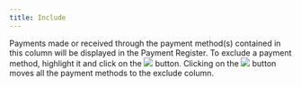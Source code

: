 ```yaml
---
title: Include
---
```



Payments made or received through the payment method(s)  contained in this column will be displayed in the Payment Register. To  exclude a payment method, highlight it and click on the ![]({{site.acc_baseurl}}/img/act_exclude.gif) button. Clicking on the ![]({{site.acc_baseurl}}/img/act_exclude_all.gif) button moves all  the payment methods to the exclude column.
